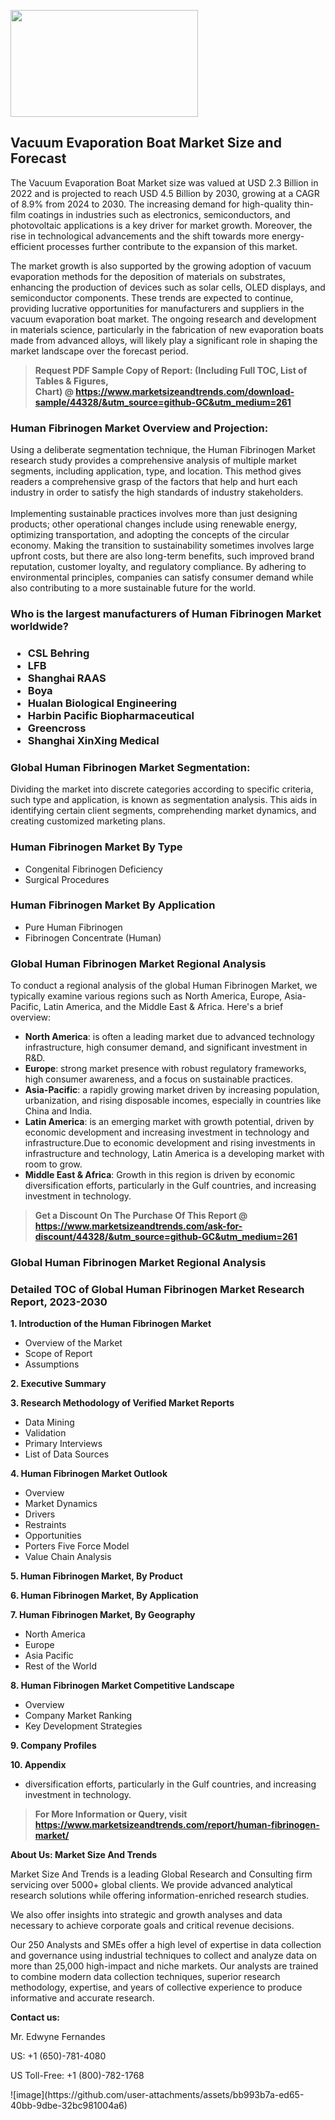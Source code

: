 <p><img class="alignnone size-medium wp-image-20088" src="https://ffe5etoiles.com/wp-content/uploads/2024/12/MST1-300x171.png" alt="" width="300" height="171" /></p><h2>Vacuum Evaporation Boat Market Size and Forecast</h2><p>The Vacuum Evaporation Boat Market size was valued at USD 2.3 Billion in 2022 and is projected to reach USD 4.5 Billion by 2030, growing at a CAGR of 8.9% from 2024 to 2030. The increasing demand for high-quality thin-film coatings in industries such as electronics, semiconductors, and photovoltaic applications is a key driver for market growth. Moreover, the rise in technological advancements and the shift towards more energy-efficient processes further contribute to the expansion of this market.</p><p>The market growth is also supported by the growing adoption of vacuum evaporation methods for the deposition of materials on substrates, enhancing the production of devices such as solar cells, OLED displays, and semiconductor components. These trends are expected to continue, providing lucrative opportunities for manufacturers and suppliers in the vacuum evaporation boat market. The ongoing research and development in materials science, particularly in the fabrication of new evaporation boats made from advanced alloys, will likely play a significant role in shaping the market landscape over the forecast period.</p></p><blockquote id="" class=""><strong>Request PDF Sample Copy of Report: (Including Full TOC, List of Tables &amp; Figures, Chart)&nbsp;@&nbsp;<strong><a href="https://www.marketsizeandtrends.com/download-sample/44328/&utm_source=github-GC&utm_medium=261" target="_blank">https://www.marketsizeandtrends.com/download-sample/44328/&utm_source=github-GC&utm_medium=261</a></strong></strong></blockquote><h3 id="" class="">Human Fibrinogen Market&nbsp;Overview and Projection:</h3><p id="" class="">Using a deliberate segmentation technique, the Human Fibrinogen Market research study provides a comprehensive analysis of multiple market segments, including application, type, and location. This method gives readers a comprehensive grasp of the factors that help and hurt each industry in order to satisfy the high standards of industry stakeholders. <br /> <br />Implementing sustainable practices involves more than just designing products; other operational changes include using renewable energy, optimizing transportation, and adopting the concepts of the circular economy. Making the transition to sustainability sometimes involves large upfront costs, but there are also long-term benefits, such improved brand reputation, customer loyalty, and regulatory compliance. By adhering to environmental principles, companies can satisfy consumer demand while also contributing to a more sustainable future for the world.</p><h3 id="" class="">Who is the largest manufacturers of&nbsp;Human Fibrinogen Market worldwide?</h3><h3 class=""><p><ul><li>CSL Behring </li><li> LFB </li><li> Shanghai RAAS </li><li> Boya </li><li> Hualan Biological Engineering </li><li> Harbin Pacific Biopharmaceutical </li><li> Greencross </li><li> Shanghai XinXing Medical</li></ul></p></h3><h3 id="" class="">Global&nbsp;Human Fibrinogen Market Segmentation:</h3><p id="" class="">Dividing the market into discrete categories according to specific criteria, such type and application, is known as segmentation analysis. This aids in identifying certain client segments, comprehending market dynamics, and creating customized marketing plans.</p><h3 id="" class="">Human Fibrinogen Market&nbsp;By Type</h3><p><p><ul><li>Congenital Fibrinogen Deficiency </li><li> Surgical Procedures</p></li></ul></p></p><h3 id="" class="">Human Fibrinogen Market&nbsp;By Application</h3><p class=""><p><ul><li>Pure Human Fibrinogen </li><li> Fibrinogen Concentrate (Human)</li></ul></p></p><h3 id="" class="">Global Human Fibrinogen Market Regional Analysis</h3><p id="" class="">To conduct a regional analysis of the global Human Fibrinogen Market, we typically examine various regions such as North America, Europe, Asia-Pacific, Latin America, and the Middle East &amp; Africa. Here's a brief overview:</p><ul><li><strong>North America</strong>: is often a leading market due to advanced technology infrastructure, high consumer demand, and significant investment in R&amp;D.</li><li><strong>Europe</strong>: strong market presence with robust regulatory frameworks, high consumer awareness, and a focus on sustainable practices.</li><li><strong>Asia-Pacific</strong>: a rapidly growing market driven by increasing population, urbanization, and rising disposable incomes, especially in countries like China and India.</li><li><strong>Latin America</strong>: is an emerging market with growth potential, driven by economic development and increasing investment in technology and infrastructure.Due to economic development and rising investments in infrastructure and technology, Latin America is a developing market with room to grow.</li><li><strong>Middle East &amp; Africa</strong>: Growth in this region is driven by economic diversification efforts, particularly in the Gulf countries, and increasing investment in technology.</li></ul><blockquote id="" class=""><strong>Get a Discount On The Purchase Of This Report @ <strong><a href="https://www.marketsizeandtrends.com/ask-for-discount/44328/&utm_source=github-GC&utm_medium=261" target="_blank">https://www.marketsizeandtrends.com/ask-for-discount/44328/&utm_source=github-GC&utm_medium=261</a></strong></strong></blockquote><h3 id="" class="">Global Human Fibrinogen Market Regional Analysis</h3><h3 id="" class="">Detailed TOC of Global Human Fibrinogen Market Research Report, 2023-2030</h3><p id="" class=""><strong>1. Introduction of the Human Fibrinogen Market</strong></p><ul><li>Overview of the Market</li><li>Scope of Report</li><li>Assumptions</li></ul><p id="" class=""><strong>2. Executive Summary</strong></p><p id="" class=""><strong>3. Research Methodology of Verified Market Reports</strong></p><ul><li>Data Mining</li><li>Validation</li><li>Primary Interviews</li><li>List of Data Sources</li></ul><p id="" class=""><strong>4. Human Fibrinogen Market Outlook</strong></p><ul><li>Overview</li><li>Market Dynamics</li><li>Drivers</li><li>Restraints</li><li>Opportunities</li><li>Porters Five Force Model</li><li>Value Chain Analysis</li></ul><p id="" class=""><strong>5. Human Fibrinogen Market, By Product</strong></p><p id="" class=""><strong>6. Human Fibrinogen Market, By Application</strong></p><p id="" class=""><strong>7. Human Fibrinogen Market, By Geography</strong></p><ul><li>North America</li><li>Europe</li><li>Asia Pacific</li><li>Rest of the World</li></ul><p id="" class=""><strong>8. Human Fibrinogen Market Competitive Landscape</strong></p><ul><li>Overview</li><li>Company Market Ranking</li><li>Key Development Strategies</li></ul><p id="" class=""><strong>9. Company Profiles</strong></p><p id="" class=""><strong>10. Appendix</strong></p><ul><li>diversification efforts, particularly in the Gulf countries, and increasing investment in technology.</li></ul><blockquote id="" class=""><strong>For More Information or Query, visit <strong><strong><a href="https://www.marketsizeandtrends.com/report/human-fibrinogen-market/" target="_blank">https://www.marketsizeandtrends.com/report/human-fibrinogen-market/</a></strong></strong></strong></blockquote><p id="" class=""><strong>About Us: Market Size And Trends</strong></p><p id="" class="">Market Size And Trends is a leading Global Research and Consulting firm servicing over 5000+ global clients. We provide advanced analytical research solutions while offering information-enriched research studies.</p><p id="" class="">We also offer insights into strategic and growth analyses and data necessary to achieve corporate goals and critical revenue decisions.</p><p id="" class="">Our 250 Analysts and SMEs offer a high level of expertise in data collection and governance using industrial techniques to collect and analyze data on more than 25,000 high-impact and niche markets. Our analysts are trained to combine modern data collection techniques, superior research methodology, expertise, and years of collective experience to produce informative and accurate research.</p><p id="" class=""><strong>Contact us:</strong></p><p id="" class="">Mr. Edwyne Fernandes</p><p id="" class="">US: +1 (650)-781-4080</p><p id="" class="">US Toll-Free: +1 (800)-782-1768</p>
![image](https://github.com/user-attachments/assets/bb993b7a-ed65-40bb-9dbe-32bc981004a6)
